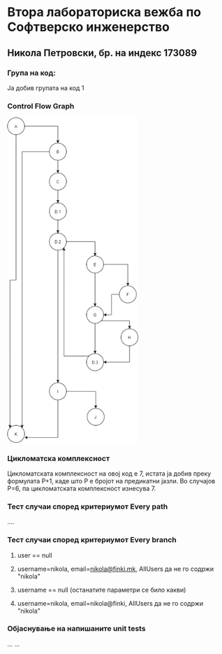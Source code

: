 # Втора лабораториска вежба по Софтверско инженерство
## Никола Петровски, бр. на индекс 173089
### Група на код:
Ја добив групата на код 1

### Control Flow Graph
<img src="Control_Flow_Graph.png" width="300">

### Цикломатска комплексност
Цикломатската комплексност на овој код е 7, истата ја добив преку формулата P+1, каде што P е бројот на предикатни јазли. Во случајoв P=6, па цикломатската комплексност изнесува 7.

### Тест случаи според критериумот Every path
....

### Тест случаи според критериумот Every branch
1. user == null

2. username=nikola, email=nikola@finki.mk, AllUsers да не го содржи "nikola"

3. username == null (останатите параметри се било какви)

4. username=nikola, email=nikola@finki, AllUsers да не го содржи "nikola"

### Објаснување на напишаните unit tests
... ...
